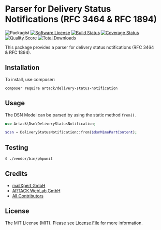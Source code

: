 # Parser for Delivery Status Notifications (RFC 3464 &amp; RFC 1894)

![Packagist](https://img.shields.io/packagist/v/ARTACK/delivery-status-notification.svg?style=flat-square)
[![Software License](https://img.shields.io/badge/license-MIT-brightgreen.svg?style=flat-square)](LICENSE)
[![Build Status](https://img.shields.io/travis/ARTACK/delivery-status-notification/master.svg?style=flat-square)](https://travis-ci.org/ARTACK/delivery-status-notification)
[![Coverage Status](https://img.shields.io/scrutinizer/coverage/g/ARTACK/delivery-status-notification.svg?style=flat-square)](https://scrutinizer-ci.com/g/ARTACK/delivery-status-notification/code-structure)
[![Quality Score](https://img.shields.io/scrutinizer/g/ARTACK/delivery-status-notification.svg?style=flat-square)](https://scrutinizer-ci.com/g/ARTACK/delivery-status-notification)
[![Total Downloads](https://img.shields.io/packagist/dt/ARTACK/delivery-status-notification.svg?style=flat-square)](https://packagist.org/packages/ARTACK/delivery-status-notification)

This package provides a parser for delivery status notifications (RFC 3464 &amp; RFC 1894).

## Installation

To install, use composer:

```
composer require artack/delivery-status-notification
```

## Usage
The DSN Model can be parsed by using the static method `from()`.

``` php
use Artack\Dsn\DeliveryStatusNotification;

$dsn = DeliveryStatusNotification::from($dsnMimePartContent);
```

## Testing

``` bash
$ ./vendor/bin/phpunit
```

## Credits

- [mailXpert GmbH](https://github.com/ARTACK)
- [ARTACK WebLab GmbH](https://github.com/artack)
- [All Contributors](https://github.com/ARTACK/delivery-status-notification/contributors)


## License

The MIT License (MIT). Please see [License File](https://github.com/ARTACK/delivery-status-notification/blob/master/LICENSE) for more information.
